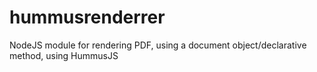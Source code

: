 hummusrenderrer
===============

NodeJS module for rendering PDF, using a document object/declarative method, using HummusJS
